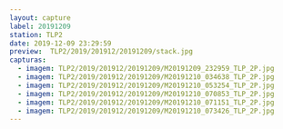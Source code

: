 ```yaml
---
layout: capture
label: 20191209
station: TLP2
date: 2019-12-09 23:29:59
preview:  TLP2/2019/201912/20191209/stack.jpg
capturas:
  - imagem: TLP2/2019/201912/20191209/M20191209_232959_TLP_2P.jpg
  - imagem: TLP2/2019/201912/20191209/M20191210_034638_TLP_2P.jpg
  - imagem: TLP2/2019/201912/20191209/M20191210_053254_TLP_2P.jpg
  - imagem: TLP2/2019/201912/20191209/M20191210_070853_TLP_2P.jpg
  - imagem: TLP2/2019/201912/20191209/M20191210_071151_TLP_2P.jpg
  - imagem: TLP2/2019/201912/20191209/M20191210_073426_TLP_2P.jpg
---
```

